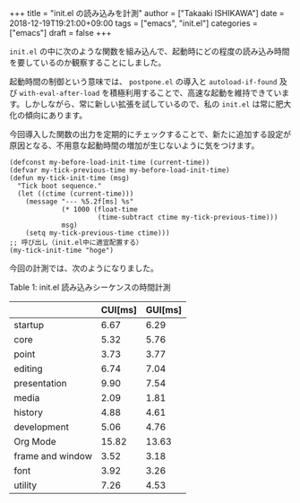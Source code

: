 +++
title = "init.el の読み込みを計測"
author = ["Takaaki ISHIKAWA"]
date = 2018-12-19T19:21:00+09:00
tags = ["emacs", "init.el"]
categories = ["emacs"]
draft = false
+++

`init.el` の中に次のような関数を組み込んで、起動時にどの程度の読み込み時間を要しているのか観察することにしました。  

起動時間の制御という意味では、 `postpone.el` の導入と `autoload-if-found` 及び `with-eval-after-load` を積極利用することで、高速な起動を維持できています。しかしながら、常に新しい拡張を試しているので、私の `init.el` は常に肥大化の傾向にあります。  

今回導入した関数の出力を定期的にチェックすることで、新たに追加する設定が原因となる、不用意な起動時間の増加が生じないように気をつけます。  

```emacs-lisp
(defconst my-before-load-init-time (current-time))
(defvar my-tick-previous-time my-before-load-init-time)
(defun my-tick-init-time (msg)
  "Tick boot sequence."
  (let ((ctime (current-time)))
    (message "--- %5.2f[ms] %s"
             (* 1000 (float-time
                      (time-subtract ctime my-tick-previous-time)))
             msg)
    (setq my-tick-previous-time ctime)))
;; 呼び出し（init.el中に適宜配置する）
(my-tick-init-time "hoge")
```

今回の計測では、次のようになりました。  

<div class="table-caption">
  <span class="table-number">Table 1</span>:
  init.el 読み込みシーケンスの時間計測
</div>

|                  | CUI[ms] | GUI[ms] |
|------------------|---------|---------|
| startup          | 6.67    | 6.29    |
| core             | 5.32    | 5.76    |
| point            | 3.73    | 3.77    |
| editing          | 6.74    | 7.04    |
| presentation     | 9.90    | 7.54    |
| media            | 2.09    | 1.81    |
| history          | 4.88    | 4.61    |
| development      | 5.06    | 4.76    |
| Org Mode         | 15.82   | 13.63   |
| frame and window | 3.52    | 3.18    |
| font             | 3.92    | 3.26    |
| utility          | 7.26    | 4.53    |